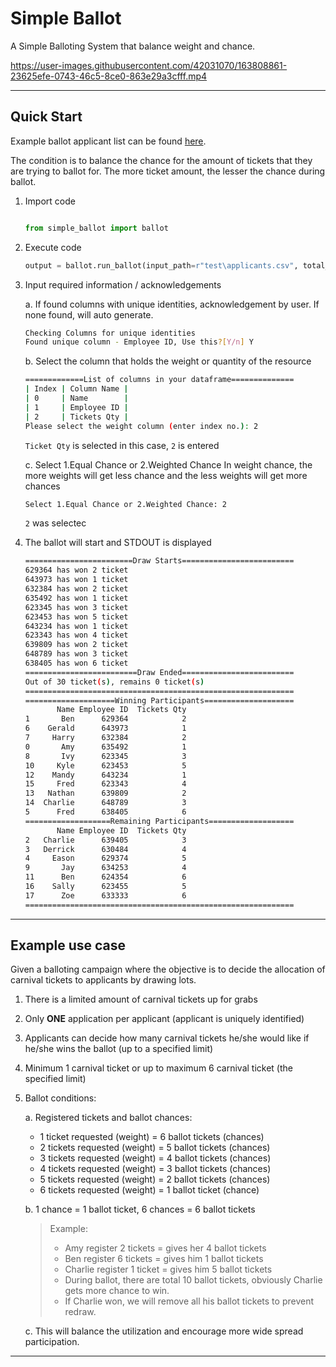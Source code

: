 # Simple Ballot
A Simple Balloting System that balance weight and chance.

https://user-images.githubusercontent.com/42031070/163808861-23625efe-0743-46c5-8ce0-863e29a3cfff.mp4

---

## Quick Start

Example ballot applicant list can be found [here](https://github.com/spydermaxi/simple-ballot/blob/main/test/applicants.csv).

The condition is to balance the chance for the amount of tickets that they are trying to ballot for.
The more ticket amount, the lesser the chance during ballot.

1. Import code

   ```python

   from simple_ballot import ballot

   ```

2. Execute code

   ```python
   output = ballot.run_ballot(input_path=r"test\applicants.csv", total_resource=30)
   ```

3. Input required information / acknowledgements

   a. If found columns with unique identities, acknowledgement by user. If none found, will auto generate.

      ```bash
      Checking Columns for unique identities
      Found unique column - Employee ID, Use this?[Y/n] Y
      ```

   b. Select the column that holds the weight or quantity of the resource

      ```bash
      =============List of columns in your dataframe==============
      | Index | Column Name |
      | 0     | Name        |
      | 1     | Employee ID |
      | 2     | Tickets Qty |
      Please select the weight column (enter index no.): 2
      ```

      ``Ticket Qty`` is selected in this case, ``2`` is entered

   c. Select 1.Equal Chance or 2.Weighted Chance
      In weight chance, the more weights will get less chance and the less weights will get more chances

      ```bash
      Select 1.Equal Chance or 2.Weighted Chance: 2
      ```

      ``2`` was selectec

4. The ballot will start and STDOUT is displayed

   ```bash
   ========================Draw Starts=========================
   629364 has won 2 ticket
   643973 has won 1 ticket
   632384 has won 2 ticket
   635492 has won 1 ticket
   623345 has won 3 ticket
   623453 has won 5 ticket
   643234 has won 1 ticket
   623343 has won 4 ticket
   639809 has won 2 ticket
   648789 has won 3 ticket
   638405 has won 6 ticket
   =========================Draw Ended=========================
   Out of 30 ticket(s), remains 0 ticket(s)
   ============================================================
   ====================Winning Participants====================
          Name Employee ID  Tickets Qty
   1       Ben      629364            2
   6    Gerald      643973            1
   7     Harry      632384            2
   0       Amy      635492            1
   8       Ivy      623345            3
   10     Kyle      623453            5
   12    Mandy      643234            1
   15     Fred      623343            4
   13   Nathan      639809            2
   14  Charlie      648789            3
   5      Fred      638405            6
   ===================Remaining Participants===================
          Name Employee ID  Tickets Qty
   2   Charlie      639405            3
   3   Derrick      630484            4
   4     Eason      629374            5
   9       Jay      634253            4
   11      Ben      624354            6
   16    Sally      623455            5
   17      Zoe      633333            6
   ============================================================
   ```

---

## Example use case
Given a balloting campaign where the objective is to decide the allocation of carnival tickets to applicants by drawing lots.

1. There is a limited amount of carnival tickets up for grabs
2. Only **ONE** application per applicant (applicant is uniquely identified)
3. Applicants can decide how many carnival tickets he/she would like if he/she wins the ballot (up to a specified limit)
4. Minimum 1 carnival ticket or up to maximum 6 carnival ticket (the specified limit)
5. Ballot conditions:

   a. Registered tickets and ballot chances:
   
      - 1 ticket requested (weight) = 6 ballot tickets (chances)
      - 2 tickets requested (weight) = 5 ballot tickets (chances)
      - 3 tickets requested (weight) = 4 ballot tickets (chances)
      - 4 tickets requested (weight) = 3 ballot tickets (chances)
      - 5 tickets requested (weight) = 2 ballot tickets (chances)
      - 6 tickets requested (weight) = 1 ballot ticket (chance)
      
   b. 1 chance = 1 ballot ticket, 6 chances = 6 ballot tickets

      > Example:
      > - Amy register 2 tickets =  gives her 4 ballot tickets
      > - Ben register 6 tickets = gives him 1 ballot tickets
      > - Charlie register 1 ticket = gives him 5 ballot tickets
      > - During ballot, there are total 10 ballot tickets, obviously Charlie gets more chance to win.
      > - If Charlie won, we will remove all his ballot tickets to prevent redraw.

   c. This will balance the utilization and encourage more wide spread participation.

---
